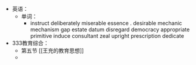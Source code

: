 - 英语：
	- 单词：
		- instruct
		  deliberately
		  miserable
		  essence .
		  desirable
		  mechanic
		  mechanism
		  gap
		  estate
		  datum
		  disregard
		  democracy
		  appropriate
		  primitive
		  induce
		  consultant
		  zeal
		  upright
		  prescription
		  dedicate
- 333教育综合：
	- 第五节 [[王充的教育思想]]
	-